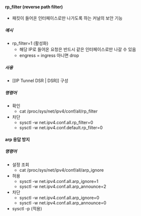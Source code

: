 #### rp_filter (reverse path filter)
- 패킷이 들어온 인터페이스로만 나가도록 하는 커널의 보안 기능
##### 예시
- rp_filter=1 (활성화)
	- 해당 IP로 들어온 요청은 반드시 같은 인터페이스로만 나갈 수 있음
	- engress = ingress 아니면  drop
##### 사용
- [[IP Tunnel DSR | DSR]] 구성
##### 명령어
- 확인
	- cat /proc/sys/net/ipv4/conf/all/rp_filter
- 차단
	- sysctl -w net.ipv4.conf.all.rp_filter=0
	- sysctl -w net.ipv4.conf.default.rp_filter=0
#### arp 응답 방지
##### 명령어
- 설정 조회
	- cat /proc/sys/net/ipv4/conf/all/arp_ignore
- 허용
	- sysctl -w net.ipv4.conf.all.arp_ignore=1
	- sysctl -w net.ipv4.conf.all.arp_announce=2
- 차단
	- sysctl -w net.ipv4.conf.all.arp_ignore=0
	- sysctl -w net.ipv4.conf.all.arp_announce=0
- sysctl -p (적용)